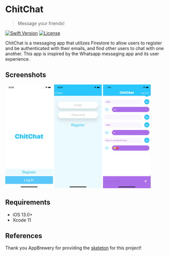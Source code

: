 # ChitChat
> Message your friends!

[![Swift Version][swift-image]][swift-url]
[![License][license-image]][license-url]

ChitChat is a messaging app that utilizes Firestore to allow users to register and be authenticated with their emails, and find other users to chat with one another. This app is inspired by the Whatsapp messaging app and its user experience. 

## Screenshots

<img src="/Documentation/screenshotWelcome.png" width="30%"> <img src="/Documentation/screenshotRegister.png" width="30%"> <img src="/Documentation/screenshotChat.png" width="30%">


## Requirements

- iOS 13.0+
- Xcode 11


## References

Thank you AppBrewery for providing the [skeleton](https://github.com/appbrewery/Flash-Chat-iOS13) for this project! 

[swift-image]:https://img.shields.io/badge/swift-5.0-orange.svg
[swift-url]: https://swift.org/
[license-image]: https://img.shields.io/badge/License-MIT-blue.svg
[license-url]: LICENSE
[travis-image]: https://img.shields.io/travis/dbader/node-datadog-metrics/master.svg?style=flat-square
[travis-url]: https://travis-ci.org/dbader/node-datadog-metrics
[codebeat-image]: https://codebeat.co/badges/c19b47ea-2f9d-45df-8458-b2d952fe9dad
[codebeat-url]: https://codebeat.co/projects/github-com-vsouza-awesomeios-com

